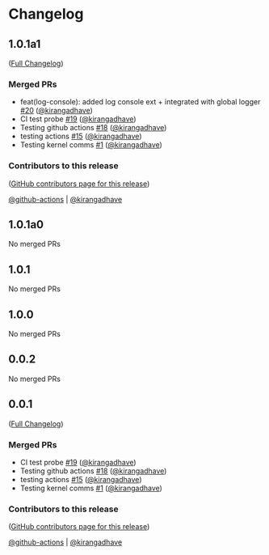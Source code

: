 # Changelog

<!-- <START NEW CHANGELOG ENTRY> -->

## 1.0.1a1

([Full Changelog](https://github.com/kirangadhave/interactivede/compare/5ed90bee518fff9daf81df3fb927c143e0807e46...5bf2effb4e84ecdcbe7bd32f662c6fbca1f636ea))

### Merged PRs

- feat(log-console): added  log console ext + integrated with global logger [#20](https://github.com/kirangadhave/interactivede/pull/20) ([@kirangadhave](https://github.com/kirangadhave))
- CI test probe [#19](https://github.com/kirangadhave/interactivede/pull/19) ([@kirangadhave](https://github.com/kirangadhave))
- Testing github actions [#18](https://github.com/kirangadhave/interactivede/pull/18) ([@kirangadhave](https://github.com/kirangadhave))
- testing actions [#15](https://github.com/kirangadhave/interactivede/pull/15) ([@kirangadhave](https://github.com/kirangadhave))
- Testing kernel comms [#1](https://github.com/kirangadhave/interactivede/pull/1) ([@kirangadhave](https://github.com/kirangadhave))

### Contributors to this release

([GitHub contributors page for this release](https://github.com/kirangadhave/interactivede/graphs/contributors?from=2023-01-16&to=2023-04-26&type=c))

[@github-actions](https://github.com/search?q=repo%3Akirangadhave%2Finteractivede+involves%3Agithub-actions+updated%3A2023-01-16..2023-04-26&type=Issues) | [@kirangadhave](https://github.com/search?q=repo%3Akirangadhave%2Finteractivede+involves%3Akirangadhave+updated%3A2023-01-16..2023-04-26&type=Issues)

<!-- <END NEW CHANGELOG ENTRY> -->

## 1.0.1a0

No merged PRs

## 1.0.1

No merged PRs

## 1.0.0

No merged PRs

## 0.0.2

No merged PRs

## 0.0.1

([Full Changelog](https://github.com/kirangadhave/interactivede/compare/5ed90bee518fff9daf81df3fb927c143e0807e46...042266843526109ee99b2b7da6efdf28707a8ffa))

### Merged PRs

- CI test probe [#19](https://github.com/kirangadhave/interactivede/pull/19) ([@kirangadhave](https://github.com/kirangadhave))
- Testing github actions [#18](https://github.com/kirangadhave/interactivede/pull/18) ([@kirangadhave](https://github.com/kirangadhave))
- testing actions [#15](https://github.com/kirangadhave/interactivede/pull/15) ([@kirangadhave](https://github.com/kirangadhave))
- Testing kernel comms [#1](https://github.com/kirangadhave/interactivede/pull/1) ([@kirangadhave](https://github.com/kirangadhave))

### Contributors to this release

([GitHub contributors page for this release](https://github.com/kirangadhave/interactivede/graphs/contributors?from=2023-01-16&to=2023-03-06&type=c))

[@github-actions](https://github.com/search?q=repo%3Akirangadhave%2Finteractivede+involves%3Agithub-actions+updated%3A2023-01-16..2023-03-06&type=Issues) | [@kirangadhave](https://github.com/search?q=repo%3Akirangadhave%2Finteractivede+involves%3Akirangadhave+updated%3A2023-01-16..2023-03-06&type=Issues)
